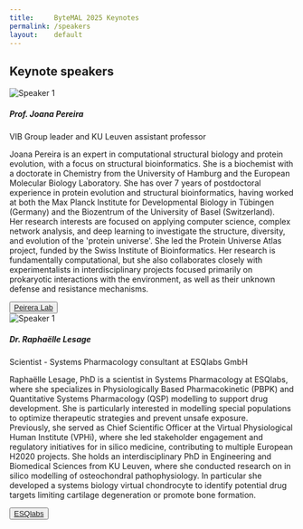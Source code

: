 ```yaml
---
title:     ByteMAL 2025 Keynotes
permalink: /speakers
layout:    default
---
```


<h2 class="mb-4"><b>Keynote speakers</b></h2>

<div class="card mb-3" style="max-width: 960px;">

  <div class="row no-gutters">
    <div class="col-md-4" style="display:flex;align-items:center;">
      <img src="/bytemal-2025/images/Speakers/joana_pereira.png" class="card-img rounded-lg" alt="Speaker 1">
    </div>
    <div class="col-md-8">
      <div class="card-body">
        <h5 class="card-title">Prof. Joana Pereira</h5>
        <p class="card-text font-weight-bold">VIB Group leader and KU Leuven assistant professor</p>
        <p class="card-text">Joana Pereira is an expert in computational structural biology and protein evolution, with a focus on structural bioinformatics. She is a biochemist with a doctorate in Chemistry from the University of Hamburg and the European Molecular Biology Laboratory. She has over 7 years of postdoctoral experience in protein evolution and structural bioinformatics, having worked at both the Max Planck Institute for Developmental Biology in Tübingen (Germany) and the Biozentrum of the University of Basel (Switzerland). 
        <br>
        Her research interests are focused on applying computer science, complex network analysis, and deep learning to investigate the structure, diversity, and evolution of the 'protein universe'. She led the Protein Universe Atlas project, funded by the Swiss Institute of Bioinformatics. Her research is fundamentally computational, but she also collaborates closely with experimentalists in interdisciplinary projects focused primarily on prokaryotic interactions with the environment, as well as their unknown defense and resistance mechanisms.</p>
        <button type="button" class="btn btn-outline-primary btn-sm"><a href="https://pereiralab.sites.vib.be/en">Peirera Lab</a></button>
      </div>
    </div>
  </div>

</div>

<div class="card mb-3" style="max-width: 960px;">

  <div class="row no-gutters">
    <div class="col-md-4" style="display:flex;align-items:center;">
      <img src="/bytemal-2025/images/Speakers/Raphaelle_Lesage.png" class="card-img rounded-lg" alt="Speaker 1">
    </div>
    <div class="col-md-8">
      <div class="card-body">
        <h5 class="card-title">Dr. Raphaëlle Lesage</h5>
        <p class="card-text font-weight-bold">Scientist - Systems Pharmacology consultant at ESQlabs GmbH</p>
        <p class="card-text">Raphaëlle Lesage, PhD is a scientist in Systems Pharmacology at ESQlabs, where she specializes in Physiologically Based Pharmacokinetic (PBPK) and Quantitative Systems Pharmacology (QSP) modelling to support drug development. She is particularly interested in modelling special populations to optimize therapeutic strategies and prevent unsafe exposure.
        <br>
        Previously, she served as Chief Scientific Officer at the Virtual Physiological Human Institute (VPHi), where she led stakeholder engagement and regulatory initiatives for in silico medicine, contributing to multiple European H2020 projects. She holds an interdisciplinary PhD in Engineering and Biomedical Sciences from KU Leuven, where she conducted research on in silico modelling of osteochondral pathophysiology. In particular she developed a systems biology virtual chondrocyte to identify potential drug targets limiting cartilage degeneration or promote bone formation.</p>
        <button type="button" class="btn btn-outline-primary btn-sm"><a href="https://esqlabs.com/">ESQlabs</a></button>
      </div>
    </div>
  </div>

</div>
